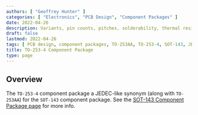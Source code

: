 ```yaml
---
authors: [ "Geoffrey Hunter" ]
categories: [ "Electronics", "PCB Design", "Component Packages" ]
date: 2022-04-26
description: Variants, pin counts, pitches, solderability, thermal resistances, dimensions, land patterns, 3D models and more info for the TO-253AA component package.
draft: false
lastmod: 2022-04-26
tags: [ PCB design, component packages, TO-253AA, TO-253-4, SOT-143, JEDEC ]
title: TO-253-4 Component Package
type: page
---
```


## Overview

The `TO-253-4` component package a JEDEC-like synonym (along with `TO-253AA`) for the `SOT-143` component package. See the [SOT-143 Component Package page](/pcb-design/component-packages/sot-143-component-package/) for more info.

